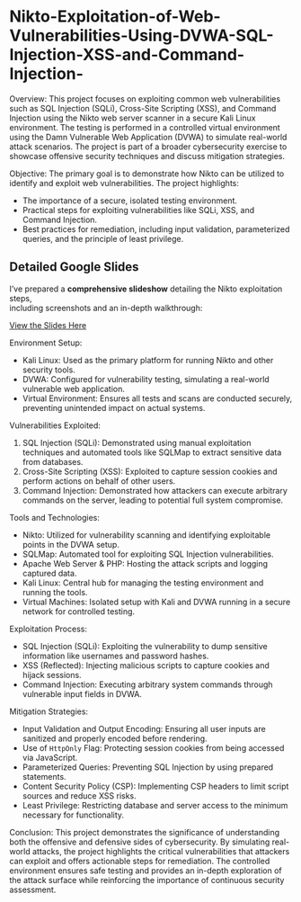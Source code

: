 # Nikto-Exploitation-of-Web-Vulnerabilities-Using-DVWA-SQL-Injection-XSS-and-Command-Injection-

Overview:
This project focuses on exploiting common web vulnerabilities such as SQL Injection (SQLi), Cross-Site Scripting (XSS), and Command Injection using the Nikto web server scanner in a secure Kali Linux environment. The testing is performed in a controlled virtual environment using the Damn Vulnerable Web Application (DVWA) to simulate real-world attack scenarios. The project is part of a broader cybersecurity exercise to showcase offensive security techniques and discuss mitigation strategies.

Objective:
The primary goal is to demonstrate how Nikto can be utilized to identify and exploit web vulnerabilities. The project highlights:
- The importance of a secure, isolated testing environment.
- Practical steps for exploiting vulnerabilities like SQLi, XSS, and Command Injection.
- Best practices for remediation, including input validation, parameterized queries, and the principle of least privilege.

## Detailed Google Slides

I’ve prepared a **comprehensive slideshow** detailing the Nikto exploitation steps,  
including screenshots and an in-depth walkthrough:  

[View the Slides Here](https://docs.google.com/presentation/d/1WDB1qKyI04c2uV6-O9z6g34Cjs8Ek18Pbz_ZDXiHTLI/edit#slide=id.g2f0762fe488_1_460)

Environment Setup:
- Kali Linux: Used as the primary platform for running Nikto and other security tools.
- DVWA: Configured for vulnerability testing, simulating a real-world vulnerable web application.
- Virtual Environment: Ensures all tests and scans are conducted securely, preventing unintended impact on actual systems.

Vulnerabilities Exploited:
1. SQL Injection (SQLi): Demonstrated using manual exploitation techniques and automated tools like SQLMap to extract sensitive data from databases.
2. Cross-Site Scripting (XSS): Exploited to capture session cookies and perform actions on behalf of other users.
3. Command Injection: Demonstrated how attackers can execute arbitrary commands on the server, leading to potential full system compromise.

Tools and Technologies:
- Nikto: Utilized for vulnerability scanning and identifying exploitable points in the DVWA setup.
- SQLMap: Automated tool for exploiting SQL Injection vulnerabilities.
- Apache Web Server & PHP: Hosting the attack scripts and logging captured data.
- Kali Linux: Central hub for managing the testing environment and running the tools.
- Virtual Machines: Isolated setup with Kali and DVWA running in a secure network for controlled testing.

Exploitation Process:
- SQL Injection (SQLi): Exploiting the vulnerability to dump sensitive information like usernames and password hashes.
- XSS (Reflected): Injecting malicious scripts to capture cookies and hijack sessions.
- Command Injection: Executing arbitrary system commands through vulnerable input fields in DVWA.

Mitigation Strategies:
- Input Validation and Output Encoding: Ensuring all user inputs are sanitized and properly encoded before rendering.
- Use of `HttpOnly` Flag: Protecting session cookies from being accessed via JavaScript.
- Parameterized Queries: Preventing SQL Injection by using prepared statements.
- Content Security Policy (CSP): Implementing CSP headers to limit script sources and reduce XSS risks.
- Least Privilege: Restricting database and server access to the minimum necessary for functionality.

Conclusion:
This project demonstrates the significance of understanding both the offensive and defensive sides of cybersecurity. By simulating real-world attacks, the project highlights the critical vulnerabilities that attackers can exploit and offers actionable steps for remediation. The controlled environment ensures safe testing and provides an in-depth exploration of the attack surface while reinforcing the importance of continuous security assessment.
